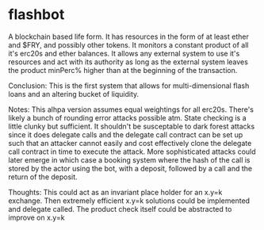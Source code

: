 # flashbot

A blockchain based life form. 
It has resources in the form of at least ether and $FRY, and possibly other tokens. 
It monitors a constant product of all it's erc20s and ether balances.
It allows any external system to use it's resources and act with its authority as long as the external system leaves the product minPerc% higher than at the beginning of the transaction. 

Conclusion: This is the first system that allows for multi-dimensional flash loans and an altering bucket of liquidity.

Notes: 
This alhpa version assumes equal weightings for all erc20s.
There's likely a bunch of rounding error attacks possible atm.
State checking is a little clunky but sufficient.
It shouldn't be susceptable to dark forest attacks since it does delegate calls and the delegate call contract can be set up such that an attacker cannot easily and cost effectively clone the delegate call contract in time to execute the attack. More sophisticated attacks could later emerge in which case a booking system where the hash of the call is stored by the actor using the bot, with a deposit, followed by a call and the return of the deposit. 

Thoughts:
This could act as an invariant place holder for an x.y=k exchange. Then extremely efficient x.y=k solutions could be implemented and delegate called.
The product check itself could be abstracted to improve on x.y=k
